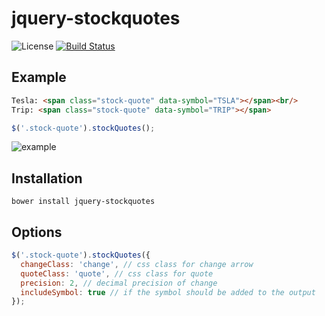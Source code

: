 # jquery-stockquotes
![License](http://img.shields.io/badge/license-MIT-blue.svg?style=flat)
[![Build Status](http://img.shields.io/travis/ajwhite/jquery-stockquotes.svg?style=flat)](http://travis-ci.org/ajwhite/jquery-stockquotes)

## Example
```html
Tesla: <span class="stock-quote" data-symbol="TSLA"></span><br/>
Trip: <span class="stock-quote" data-symbol="TRIP"></span>
```
```js
$('.stock-quote').stockQuotes();
```
![example](https://cloud.githubusercontent.com/assets/656630/10867657/6355a748-803b-11e5-96f0-c7444c0b3f01.png)

## Installation
```
bower install jquery-stockquotes
```

## Options
```js
$('.stock-quote').stockQuotes({
  changeClass: 'change', // css class for change arrow
  quoteClass: 'quote', // css class for quote
  precision: 2, // decimal precision of change
  includeSymbol: true // if the symbol should be added to the output
});
```
